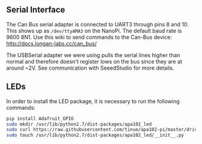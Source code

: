 ## Serial Interface

The Can Bus serial adapter is connected to UART3 through pins 8 and 10. This shows up as `/dev/ttyAMA3` on the NanoPi. The default baud rate is 9600 8N1. Use this wiki to send commands to the Can-Bus device: http://docs.longan-labs.cc/can_bus/

The USBSerial adapter we were using pulls the serial lines higher than normal and therefore doesn't register lows on the bus since they are at around ~2V. See communication with SeeedStudio for more details. 

## LEDs

In order to install the LED package, it is necessary to run the following commands: 
```bash
pip install Adafruit_GPIO
sudo mkdir /usr/lib/python2.7/dist-packages/apa102_led
sudo curl https://raw.githubusercontent.com/tinue/apa102-pi/master/driver/apa102.py -o /usr/lib/python2.7/dist-packages/apa102_led/apa102.py
sudo touch /usr/lib/python2.7/dist-packages/apa102_led/__init__.py
```
